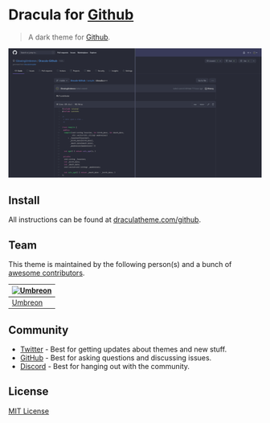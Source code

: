 # Dracula for [Github](https://github.com)

> A dark theme for [Github](https://github.com).

![Screenshot](./screenshot.png)

## Install

All instructions can be found at [draculatheme.com/github](https://draculatheme.com/github).

## Team

This theme is maintained by the following person(s) and a bunch of
[awesome contributors](https://github.com/dracula/github/graphs/contributors).

| [![Umbreon](https://github.com/GlowingUmbreon.png?size=100)](https://github.com/GlowingUmbreon) |
| ----------------------------------------------------------------------------------------------- |
| [Umbreon](https://github.com/GlowingUmbreon)                                                    |

## Community

-   [Twitter](https://twitter.com/draculatheme) - Best for getting updates about themes and new
    stuff.
-   [GitHub](https://github.com/dracula/dracula-theme/discussions) - Best for asking questions and
    discussing issues.
-   [Discord](https://draculatheme.com/discord-invite) - Best for hanging out with the community.

## License

[MIT License](./LICENSE)
